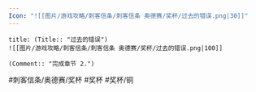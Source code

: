 ```yaml
---
Icon: "![[图片/游戏攻略/刺客信条/刺客信条 奥德赛/奖杯/过去的错误.png|30]]"
---
```

```ad-common-bronze-trophy
title: (Title:: "过去的错误")
![[图片/游戏攻略/刺客信条/刺客信条 奥德赛/奖杯/过去的错误.png|100]]

(Comment:: "完成章节 2.")
```

#刺客信条/奥德赛/奖杯 #奖杯 #奖杯/铜
